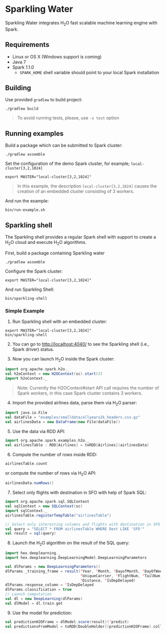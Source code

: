 # Sparkling Water

Sparkling Water integrates H<sub>2</sub>O fast scalable machine learning engine with Spark.

## Requirements

  * Linux or OS X (Windows support is coming)
  * Java 7
  * Spark 1.1.0 
    * `SPARK_HOME` shell variable should point to your local Spark installation
  
## Building

Use provided `gradlew` to build project:

```
./gradlew build
```

> To avoid running tests, please, use `-x test` option

## Running examples

Build a package which can be submitted to Spark cluster:
```
./gradlew assemble
```

Set the configuration of the demo Spark cluster, for example; `local-cluster[3,2,1024]`

```
export MASTER="local-cluster[3,2,1024]"
```
> In this example, the description `local-cluster[3,2,1024]` causes the creation of an embedded cluster consisting of 3 workers.

And run the example:
```
bin/run-example.sh
```

## Sparkling shell

The Sparkling shell provides a regular Spark shell with support to create a H<sub>2</sub>O cloud and execute H<sub>2</sub>O algorithms.

First, build a package containing Sparkling water
```
./gradlew assemble
```

Configure the Spark cluster:
```
export MASTER="local-cluster[3,2,1024]"
```

And run Sparkling Shell:
```
bin/sparkling-shell
```

### Simple Example

1. Run Sparkling shell with an embedded cluster:
  ```
  export MASTER="local-cluster[3,2,1024]"
  bin/sparkling-shell
  ```

2. You can go to [http://localhost:4040/](http://localhost:4040/) to see the Sparkling shell (i.e., Spark driver) status.


3. Now you can launch H<sub>2</sub>O inside the Spark cluster:
  ```scala
  import org.apache.spark.h2o._
  val h2oContext = new H2OContext(sc).start(3)
  import h2oContext._
  ```

  > Note: Currently the H2OContext#start API call requires the number of Spark workers, in this case Spark cluster contains 3 workers.


4. Import the provided airlines data, parse them via H<sub>2</sub>O parser:
  ```scala
  import java.io.File
  val dataFile = "examples/smalldata/allyears2k_headers.csv.gz"
  val airlinesData = new DataFrame(new File(dataFile))
  ```

5. Use the data via RDD API:
  ```scala
  import org.apache.spark.examples.h2o._
  val airlinesTable : RDD[Airlines] = toRDD[Airlines](airlinesData)
  ```

6. Compute the number of rows inside RDD:
  ```scala
  airlinesTable.count
  ```
  or compute the number of rows via H<sub>2</sub>O API:
  ```scala
  airlinesData.numRows()
  ```

7. Select only flights with destination in SFO with help of Spark SQL:
  ```scala
  import org.apache.spark.sql.SQLContext
  val sqlContext = new SQLContext(sc)
  import sqlContext._ 
  airlinesTable.registerTempTable("airlinesTable")

  // Select only interesting columns and flights with destination in SFO
  val query = "SELECT * FROM airlinesTable WHERE Dest LIKE 'SFO'"
  val result = sql(query)
  ```

8. Launch the H<sub>2</sub>O algorithm on the result of the SQL query:
  ```scala
  import hex.deeplearning._
  import hex.deeplearning.DeepLearningModel.DeepLearningParameters

  val dlParams = new DeepLearningParameters()
  dlParams._training_frame = result('Year, 'Month, 'DayofMonth, 'DayOfWeek, 'CRSDepTime, 'CRSArrTime,
                                    'UniqueCarrier, 'FlightNum, 'TailNum, 'CRSElapsedTime, 'Origin, 'Dest,
                                    'Distance, 'IsDepDelayed)
  dlParams.response_column = 'IsDepDelayed
  dlParams.classification = true
  // Launch computation
  val dl = new DeepLearning(dlParams)
  val dlModel = dl.train.get
  ```
  
9. Use the model for prediction:
  ```scala
  val predictionH2OFrame = dlModel.score(result)('predict)
  val predictionsFromModel = toRDD[DoubleHolder](predictionH2OFrame).collect.map(_.result.getOrElse(Double.NaN))
  ```
  

